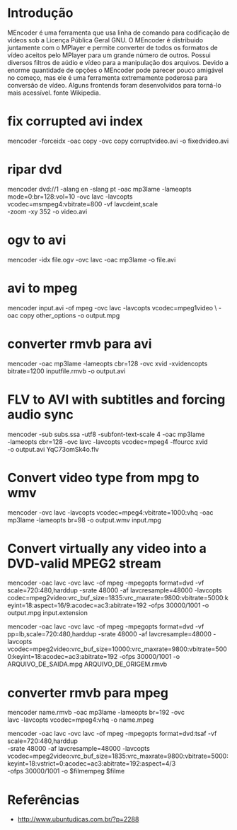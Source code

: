 # Introdução
MEncoder é uma ferramenta que usa linha de comando para codificação de vídeos sob a Licença Pública Geral GNU.
O MEncoder é distribuido juntamente com o MPlayer e permite converter de todos os formatos de vídeo aceitos pelo MPlayer para um grande número de outros. Possui diversos filtros de aúdio e vídeo para a manipulação dos arquivos.
Devido a enorme quantidade de opções o MEncoder pode parecer pouco amigável no começo, mas ele é uma ferramenta extremamente poderosa para conversão de vídeo. Alguns frontends foram desenvolvidos para torná-lo mais acessível. fonte Wikipedia.

# fix corrupted avi index

mencoder -forceidx -oac copy -ovc copy corruptvideo.avi -o fixedvideo.avi


# ripar dvd

mencoder dvd://1 -alang en -slang pt -oac mp3lame -lameopts \
mode=0:br=128:vol=10 -ovc lavc -lavcopts \
vcodec=msmpeg4:vbitrate=800 -vf lavcdeint,scale \
-zoom -xy 352 -o video.avi


# ogv to avi

mencoder -idx file.ogv -ovc lavc -oac mp3lame -o file.avi


# avi to mpeg

mencoder input.avi -of mpeg -ovc lavc -lavcopts vcodec=mpeg1video \ -oac copy other_options -o output.mpg



# converter rmvb para avi

mencoder -oac mp3lame -lameopts cbr=128 -ovc xvid -xvidencopts \
 bitrate=1200 inputfile.rmvb -o output.avi

# FLV to AVI with subtitles and forcing audio sync

mencoder -sub subs.ssa -utf8 -subfont-text-scale 4 -oac mp3lame \
 -lameopts cbr=128 -ovc lavc -lavcopts vcodec=mpeg4 -ffourcc xvid \
 -o output.avi YqC73omSk4o.flv

# Convert video type from mpg to wmv

mencoder -ovc lavc -lavcopts vcodec=mpeg4:vbitrate=1000:vhq -oac mp3lame -lameopts br=98 -o output.wmv input.mpg

# Convert virtually any video into a DVD-valid MPEG2 stream

mencoder -oac lavc -ovc lavc -of mpeg -mpegopts format=dvd -vf scale=720:480,harddup -srate 48000
-af lavcresample=48000 -lavcopts
codec=mpeg2video:vrc_buf_size=1835:vrc_maxrate=9800:vbitrate=5000:keyint=18:aspect=16/9:acodec=ac3:abitrate=192
-ofps 30000/1001 -o output.mpg input.extension




mencoder -oac lavc -ovc lavc -of mpeg -mpegopts format=dvd -vf pp=lb,scale=720:480,harddup -srate 48000 -af lavcresample=48000 -lavcopts vcodec=mpeg2video:vrc_buf_size=10000:vrc_maxrate=9800:vbitrate=5000:keyint=18:acodec=ac3:abitrate=192 -ofps 30000/1001 -o ARQUIVO_DE_SAIDA.mpg ARQUIVO_DE_ORIGEM.rmvb


# converter rmvb para mpeg


mencoder name.rmvb -oac mp3lame -lameopts br=192 -ovc\
 lavc -lavcopts vcodec=mpeg4:vhq -o name.mpeg




mencoder -oac lavc -ovc lavc -of mpeg -mpegopts format=dvd:tsaf -vf scale=720:480,harddup\
 -srate 48000 -af lavcresample=48000 -lavcopts vcodec=mpeg2video:vrc_buf_size=1835:vrc_maxrate=9800:vbitrate=5000:keyint=18:vstrict=0:acodec=ac3:abitrate=192:aspect=4/3\
 -ofps 30000/1001 -o $filmempeg $filme

# Referências
* http://www.ubuntudicas.com.br/?p=2288


